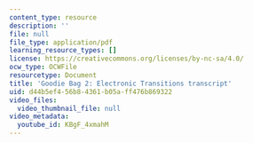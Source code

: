 ```yaml
---
content_type: resource
description: ''
file: null
file_type: application/pdf
learning_resource_types: []
license: https://creativecommons.org/licenses/by-nc-sa/4.0/
ocw_type: OCWFile
resourcetype: Document
title: 'Goodie Bag 2: Electronic Transitions transcript'
uid: d44b5ef4-56b8-4361-b05a-ff476b869322
video_files:
  video_thumbnail_file: null
video_metadata:
  youtube_id: KBgF_4xmahM
---
```

